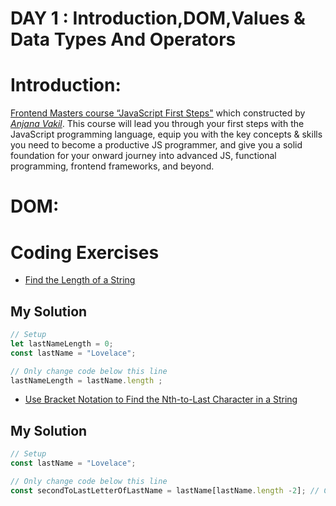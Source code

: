 # DAY 1 : Introduction,DOM,Values & Data Types And Operators

# Introduction:
[Frontend Masters course “JavaScript First Steps"](https://frontendmasters.com/workshops/javascript-first-steps/) which constructed by _[Anjana Vakil](https://twitter.com/AnjanaVakil)_. This course will lead you through your first steps with the JavaScript programming language, equip you with the key concepts & skills you need to become a productive JS programmer, and give you a solid foundation for your onward journey into advanced JS, functional programming, frontend frameworks, and beyond.
# DOM:

 # Coding Exercises
* [Find the Length of a String](https://www.freecodecamp.org/learn/javascript-algorithms-and-data-structures/basic-javascript/find-the-length-of-a-string)
## My Solution
```javascript
// Setup
let lastNameLength = 0;
const lastName = "Lovelace";

// Only change code below this line
lastNameLength = lastName.length ;

``` 
* [Use Bracket Notation to Find the Nth-to-Last Character in a String](https://www.freecodecamp.org/learn/javascript-algorithms-and-data-structures/basic-javascript/use-bracket-notation-to-find-the-nth-to-last-character-in-a-string)

## My Solution
```javascript
// Setup
const lastName = "Lovelace";

// Only change code below this line
const secondToLastLetterOfLastName = lastName[lastName.length -2]; // Change this line

``` 
